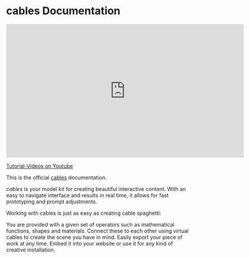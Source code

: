 # cables Documentation

<iframe width="640" height="360"  src="https://www.youtube.com/embed/videoseries?list=PLYimpE2xWgBveaPOiV_2_42kZEl_1ExB0&showinfo=1" frameborder="0" allowfullscreen></iframe>  

[Tutorial-Videos on Youtube](https://www.youtube.com/watch?v=ogjW801357c&list=PLqsYJ2DvUMOCcJen1ETW9DxD7_4N-Adw9) 

This is the official [cables](https://cables.gl) documentation.

*cables* is your model kit for creating beautiful interactive content. With an easy to navigate interface and results in real time, it allows for fast prototyping and prompt adjustments.

Working with cables is just as easy as creating cable spaghetti:

You are provided with a given set of operators such as mathematical functions, shapes and materials.
Connect these to each other using virtual cables to create the scene you have in mind.
Easily export your piece of work at any time. Embed it into your website or use it for any kind of creative installation.
